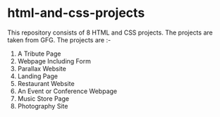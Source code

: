 # html-and-css-projects

This repository consists of 8 HTML and CSS projects.
The projects are taken from GFG.
The projects are :-
1. A Tribute Page
2. Webpage Including Form
3. Parallax Website
4. Landing Page
5. Restaurant Website
6. An Event or Conference Webpage
7. Music Store Page
8. Photography Site
